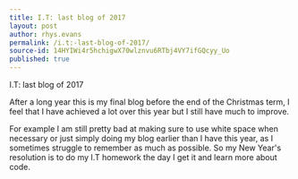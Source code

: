 ```yaml
---
title: I.T: last blog of 2017
layout: post
author: rhys.evans
permalink: /i.t:-last-blog-of-2017/
source-id: 14HYIWi4r5hchigwX70wlznvu6RTbj4VY7ifGQcyy_Uo
published: true
---
```

I.T: last blog of 2017

After a long year this is my final blog before the end of the Christmas term, I feel that I have achieved a lot over this year but I still have much to improve.

 For example I am still pretty bad at making sure to use white space when necessary or just simply doing my blog earlier than I have this year, as I sometimes struggle to remember as much as possible. So my New Year's resolution is to do my I.T homework the day I get it and learn more about code.

